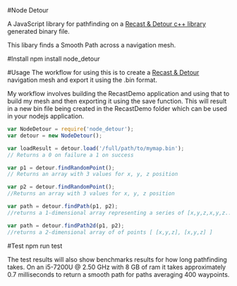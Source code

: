 #Node Detour

A JavaScript library for pathfinding on a [Recast & Detour c++ library](https::/github.com/memononen/recastnavigation) generated binary file.

This libary finds a Smooth Path across a navigation mesh.

#Install
npm install node_detour

#Usage
The workflow for using this is to create a [Recast & Detour](https::/github.com/memononen/recastnavigation) navigation mesh and export it using the .bin format.

My workflow involves building the RecastDemo application and using that to build my mesh and then exporting it using the save function. This will result in a new bin file being created in the RecastDemo folder which can be used in your nodejs application.

``` js
var NodeDetour = require('node_detour');
var detour = new NodeDetour();

var loadResult = detour.load('/full/path/to/mymap.bin');
// Returns a 0 on failure a 1 on success

var p1 = detour.findRandomPoint();
// Returns an array with 3 values for x, y, z position

var p2 = detour.findRandomPoint();
//Returns an array with 3 values for x, y, z position

var path = detour.findPath(p1, p2);
//returns a 1-dimensional array representing a series of [x,y,z,x,y,z...] points

var path = detour.findPath2d(p1, p2);
//returns a 2-dimensional array of of points [ [x,y,z], [x,y,z] ]
```

#Test
npm run test

The test results will also show benchmarks results for how long pathfinding takes. On an i5-7200U @ 2.50 GHz with 8 GB of ram it takes approximately 0.7 milliseconds to return a smooth path for paths averaging 400 waypoints.
